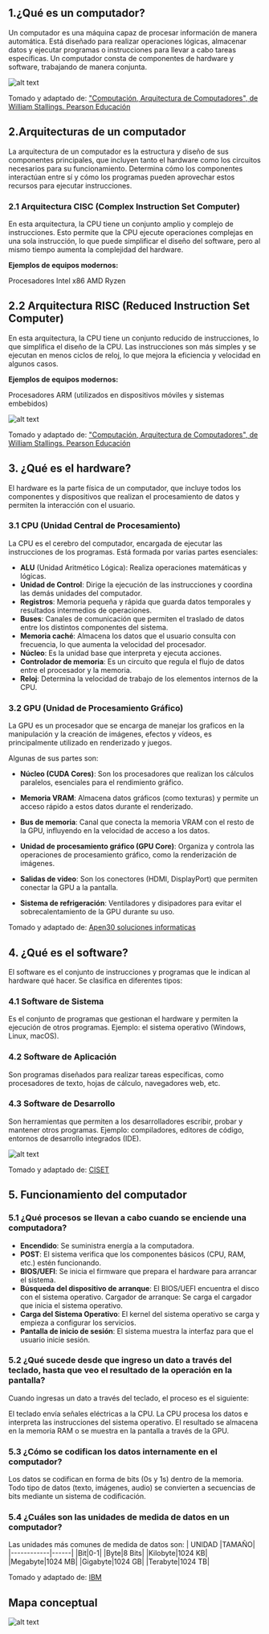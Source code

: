 ## 1.¿Qué es un computador?
Un computador es una máquina capaz de procesar información de manera automática. Está diseñado para realizar operaciones lógicas, almacenar datos y ejecutar programas o instrucciones para llevar a cabo tareas específicas. Un computador consta de componentes de hardware y software, trabajando de manera conjunta.

![alt text](Imagenes/SS1.jpg)

Tomado y adaptado de:
["Computación, Arquitectura de Computadores", de William Stallings. Pearson Educación](http://biblioteca.univalle.edu.ni/files/original/c1b1f5d1c12abc60a246e2a0d784f7c9d163ee81.pdf)

## 2.Arquitecturas de un computador 
La arquitectura de un computador es la estructura y diseño de sus componentes principales, que incluyen tanto el hardware como los circuitos necesarios para su funcionamiento. Determina cómo los componentes interactúan entre sí y cómo los programas pueden aprovechar estos recursos para ejecutar instrucciones.

###  2.1 Arquitectura CISC (Complex Instruction Set Computer)
En esta arquitectura, la CPU tiene un conjunto amplio y complejo de instrucciones. Esto permite que la CPU ejecute operaciones complejas en una sola instrucción, lo que puede simplificar el diseño del software, pero al mismo tiempo aumenta la complejidad del hardware.

__Ejemplos de equipos modernos:__

Procesadores Intel x86 AMD Ryzen

## 2.2 Arquitectura RISC (Reduced Instruction Set Computer)
En esta arquitectura, la CPU tiene un conjunto reducido de instrucciones, lo que simplifica el diseño de la CPU. Las instrucciones son más simples y se ejecutan en menos ciclos de reloj, lo que mejora la eficiencia y velocidad en algunos casos.

__Ejemplos de equipos modernos:__

Procesadores ARM (utilizados en dispositivos móviles y sistemas embebidos)

![alt text](Imagenes/SS2.png)

Tomado y adaptado de:
["Computación, Arquitectura de Computadores", de William Stallings. Pearson Educación](http://biblioteca.univalle.edu.ni/files/original/c1b1f5d1c12abc60a246e2a0d784f7c9d163ee81.pdf)

## 3. ¿Qué es el hardware?
El hardware es la parte física de un computador, que incluye todos los componentes y dispositivos que realizan el procesamiento de datos y permiten la interacción con el 
usuario.


### 3.1 CPU (Unidad Central de Procesamiento)
La CPU es el cerebro del computador, encargada de ejecutar las instrucciones de los programas. Está formada por varias partes esenciales:

- __ALU__ (Unidad Aritmético Lógica): Realiza operaciones matemáticas y lógicas.
- __Unidad de Control__: Dirige la ejecución de las instrucciones y coordina las demás unidades del computador.
- __Registros__: Memoria pequeña y rápida que guarda datos temporales y resultados intermedios de operaciones.
- __Buses__: Canales de comunicación que permiten el traslado de datos entre los distintos componentes del sistema.
- __Memoria caché__: Almacena los datos que el usuario consulta con frecuencia, lo que aumenta la velocidad del procesador. 
- __Núcleo__: Es la unidad base que interpreta y ejecuta acciones. 
- __Controlador de memoria__: Es un circuito que regula el flujo de datos entre el procesador y la memoria. 
- __Reloj__: Determina la velocidad de trabajo de los elementos internos de la CPU.

### 3.2 GPU (Unidad de Procesamiento Gráfico)
La GPU es un procesador que se encarga de manejar los graficos en la manipulación y la creación de imágenes, efectos y vídeos, es principalmente utilizado en renderizado y juegos.

Algunas de sus partes son:
- __Núcleo (CUDA Cores)__: Son los procesadores que realizan los cálculos paralelos, esenciales para el rendimiento gráfico.

- __Memoria VRAM__: Almacena datos gráficos (como texturas) y permite un acceso rápido a estos datos durante el renderizado.

- __Bus de memoria__: Canal que conecta la memoria VRAM con el resto de la GPU, influyendo en la velocidad de acceso a los datos.

- __Unidad de procesamiento gráfico (GPU Core)__: Organiza y controla las operaciones de procesamiento gráfico, como la renderización de imágenes.

- __Salidas de video__: Son los conectores (HDMI, DisplayPort) que permiten conectar la GPU a la pantalla.

- __Sistema de refrigeración__: Ventiladores y disipadores para evitar el sobrecalentamiento de la GPU durante su uso.

Tomado y adaptado de: [Apen30 soluciones informaticas](https://apen.es/glosario-de-informatica/hardware/)
    


## 4. ¿Qué es el software?
El software es el conjunto de instrucciones y programas que le indican al hardware qué hacer. Se clasifica en diferentes tipos:

### 4.1 Software de Sistema
Es el conjunto de programas que gestionan el hardware y permiten la ejecución de otros programas. Ejemplo: el sistema operativo (Windows, Linux, macOS).

### 4.2 Software de Aplicación
Son programas diseñados para realizar tareas específicas, como procesadores de texto, hojas de cálculo, navegadores web, etc.

### 4.3 Software de Desarrollo
Son herramientas que permiten a los desarrolladores escribir, probar y mantener otros programas. Ejemplo: compiladores, editores de código, entornos de desarrollo integrados (IDE).

![alt text](Imagenes/SS3.png)

Tomado y adaptado de: [CISET](https://www.ciset.es/glosario/480-software-concepto-y-tipos)

## 5. Funcionamiento del computador

### 5.1 ¿Qué procesos se llevan a cabo cuando se enciende una computadora?
- __Encendido__: Se suministra energía a la computadora.
- __POST__: El sistema verifica que los componentes básicos (CPU, RAM, etc.) estén funcionando.
- __BIOS/UEFI__: Se inicia el firmware que prepara el hardware para arrancar el sistema.
- __Búsqueda del dispositivo de arranque__: El BIOS/UEFI encuentra el disco con el sistema operativo.
Cargador de arranque: Se carga el cargador que inicia el sistema operativo.
- __Carga del Sistema Operativo__: El kernel del sistema operativo se carga y empieza a configurar los servicios.
- __Pantalla de inicio de sesión__: El sistema muestra la interfaz para que el usuario inicie sesión.

### 5.2 ¿Qué sucede desde que ingreso un dato a través del teclado, hasta que veo el resultado de la operación en la pantalla?
Cuando ingresas un dato a través del teclado, el proceso es el siguiente:

El teclado envía señales eléctricas a la CPU.
La CPU procesa los datos e interpreta las instrucciones del sistema operativo.
El resultado se almacena en la memoria RAM o se muestra en la pantalla a través de la GPU.
### 5.3 ¿Cómo se codifican los datos internamente en el computador?
Los datos se codifican en forma de bits (0s y 1s) dentro de la memoria. Todo tipo de datos (texto, imágenes, audio) se convierten a secuencias de bits mediante un sistema de codificación.

### 5.4 ¿Cuáles son las unidades de medida de datos en un computador?
Las unidades más comunes de medida de datos son:
| UNIDAD  |TAMAÑO|
|------------|------|
|Bit|0-1|
|Byte|8 Bits|
|Kilobyte|1024 KB|
|Megabyte|1024 MB|
|Gigabyte|1024 GB|
|Terabyte|1024 TB|

Tomado y adaptado de: [IBM](https://www.ibm.com/docs/es/aix/7.2?topic=startup-boot-process&utm_source=chatgpt.com)

## Mapa conceptual  
![alt text](Imagenes/Mapa_conceptual.png)